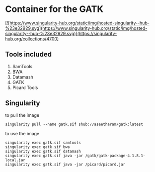 # Container for the GATK 

[![https://www.singularity-hub.org/static/img/hosted-singularity--hub-%23e32929.svg](https://www.singularity-hub.org/static/img/hosted-singularity--hub-%23e32929.svg)](https://singularity-hub.org/collections/4700)

## Tools included


1. SamTools
2. BWA
3. Datamash
4. GATK
5. Picard Tools


## Singularity 

to pull the image

```
singularity pull --name gatk.sif shub://aseetharam/gatk:latest
```

to use the image

```
singularity exec gatk.sif samtools
singularity exec gatk.sif bwa
singularity exec gatk.sif datamash
singularity exec gatk.sif java -jar /gatk/gatk-package-4.1.8.1-local.jar
singularity exec gatk.sif java -jar /picard/picard.jar
```

